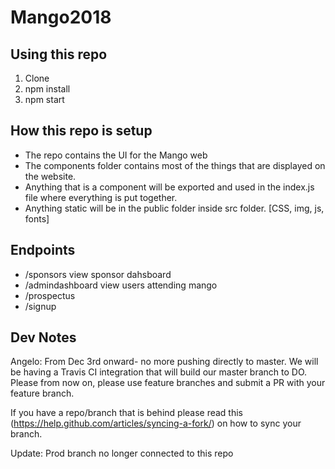 # Mango2018

## Using this repo
1. Clone
2. npm install
3. npm start

## How this repo is setup
- The repo contains the UI for the Mango web
- The components folder contains most of the things that are displayed on the website.
- Anything that is a component will be exported and used in the index.js file where everything is put together.
- Anything static will be in the public folder inside src folder. [CSS, img, js, fonts]


## Endpoints

- /sponsors view sponsor dahsboard
- /admindashboard view users attending mango
- /prospectus 
- /signup

## Dev Notes

Angelo: From Dec 3rd onward- no more pushing directly to master. We will be having a Travis CI integration that will build our master branch to DO. Please from now on, please use feature branches and submit a PR with your feature branch.

If you have a repo/branch that is behind please read this (https://help.github.com/articles/syncing-a-fork/) on how to sync your branch.

Update: Prod branch no longer connected to this repo

